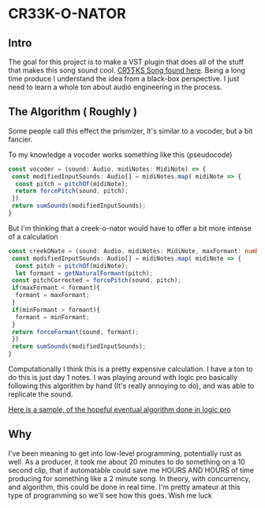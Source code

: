 # CR33K-O-NATOR

## Intro

The goal for this project is to make a VST plugin that does all of the stuff that makes this song sound cool. [CR∑∑KS Song found here](https://www.youtube.com/watch?v=P_Fx1yq3A8M). Being a long time produce I understand the idea from a black-box perspective. I just need to learn a whole ton about audio engineering in the process.

## The Algorithm ( Roughly )

Some people call this effect the prismizer, It's similar to a vocoder, but a bit fancier.

To my knowledge a vocoder works something like this (pseudocode)

```ts
const vocoder = (sound: Audio, midiNotes: MidiNote) => {
 const modifiedInputSounds: Audio[] = midiNotes.map( midiNote => {
  const pitch = pitchOf(midiNote);
  return forcePitch(sound, pitch);
 })
 return sumSounds(modifiedInputSounds);
}
```

But I'm thinking that a creek-o-nator would have to offer a bit more intense of a calculation

```ts
const creekONate = (sound: Audio, midiNotes: MidiNote, maxFormant: number, minFormant: number ) => {
 const modifiedInputSounds: Audio[] = midiNotes.map( midiNote => {
  const pitch = pitchOf(midiNote);
  let formant = getNaturalFormant(pitch);
 const pitchCorrected = forcePitch(sound, pitch);
 if(maxFormant < formant){
  formant = maxFormant;
 }
 if(minFormant > formant){
  formant = minFormant;
 }
 return forceFormant(sound, formant);
 })
 return sumSounds(modifiedInputSounds);
}
```

Computationally I think this is a pretty expensive calculation. I have a ton to do this is just day 1 notes. I was playing around with logic pro basically following this algorithm by hand (It's really annoying to do), and was able to replicate the sound.

[Here is a sample, of the hopeful eventual algorithm done in logic pro](https://soundcloud.com/jjmakesmusic/cr33konator-test-sound-1-no-piano)

## Why

I've been meaning to get into low-level programming, potentially rust as well. As a producer, it took me about 20 minutes to do something on a 10 second clip, that if automatable could save me HOURS AND HOURS of time producing for something like a 2 minute song. In theory, with concurrency, and algorithm, this could be done in real time. I'm pretty amateur at this type of programming so we'll see how this goes. Wish me luck
